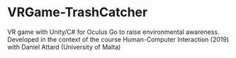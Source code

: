 # VRGame-TrashCatcher
VR game with Unity/C# for Oculus Go to raise environmental awareness. Developed in the context of the course Human-Computer Interaction (2019) with Daniel Attard (University of Malta)
